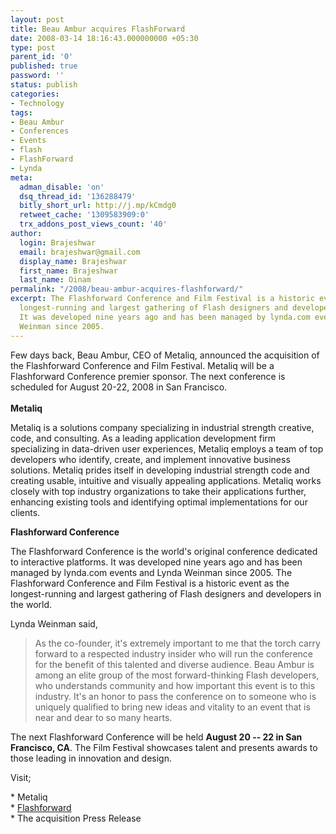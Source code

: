 ```yaml
---
layout: post
title: Beau Ambur acquires FlashForward
date: 2008-03-14 18:16:43.000000000 +05:30
type: post
parent_id: '0'
published: true
password: ''
status: publish
categories:
- Technology
tags:
- Beau Ambur
- Conferences
- Events
- flash
- FlashForward
- Lynda
meta:
  adman_disable: 'on'
  dsq_thread_id: '136288479'
  bitly_short_url: http://j.mp/kCmdg0
  retweet_cache: '1309583909:0'
  trx_addons_post_views_count: '40'
author:
  login: Brajeshwar
  email: brajeshwar@gmail.com
  display_name: Brajeshwar
  first_name: Brajeshwar
  last_name: Oinam
permalink: "/2008/beau-ambur-acquires-flashforward/"
excerpt: The Flashforward Conference and Film Festival is a historic event as the
  longest-running and largest gathering of Flash designers and developers in the world.
  It was developed nine years ago and has been managed by lynda.com events and Lynda
  Weinman since 2005.
---
```

<p>Few days back, Beau Ambur, CEO of Metaliq, announced the acquisition of the Flashforward Conference and Film Festival. Metaliq will be a Flashforward Conference premier sponsor. The next conference is scheduled for August 20-22, 2008 in San Francisco.<br />
<br />
<strong>Metaliq</strong></p>
<p>Metaliq is a solutions company specializing in industrial strength creative, code, and consulting. As a leading application development firm specializing in data-driven user experiences, Metaliq employs a team of top developers who identify, create, and implement innovative business solutions. Metaliq prides itself in developing industrial strength code and creating usable, intuitive and visually appealing applications. Metaliq works closely with top industry organizations to take their applications further, enhancing existing tools and identifying optimal implementations for our clients.</p>
<p><strong>Flashforward Conference</strong></p>
<p>The Flashforward Conference is the world's original conference dedicated to interactive platforms. It was developed nine years ago and has been managed by lynda.com events and Lynda Weinman since 2005. The Flashforward Conference and Film Festival is a historic event as the longest-running and largest gathering of Flash designers and developers in the world.</p>
<p>Lynda Weinman said,</p>
<blockquote><p>As the co-founder, it's extremely important to me that the torch carry forward to a respected industry insider who will run the conference for the benefit of this talented and diverse audience. Beau Ambur is among an elite group of the most forward-thinking Flash developers, who understands community and how important this event is to this industry. It's an honor to pass the conference on to someone who is uniquely qualified to bring new ideas and vitality to an event that is near and dear to so many hearts.</p></blockquote>
<p>The next Flashforward Conference will be held <strong>August 20 -- 22 in San Francisco, CA</strong>. The Film Festival showcases talent and presents awards to those leading in innovation and design.</p>
<p>Visit;</p>
<p>* Metaliq<br />
* <a href="http://www.flashforwardconference.com/">Flashforward</a><br />
* The acquisition Press Release</p>
